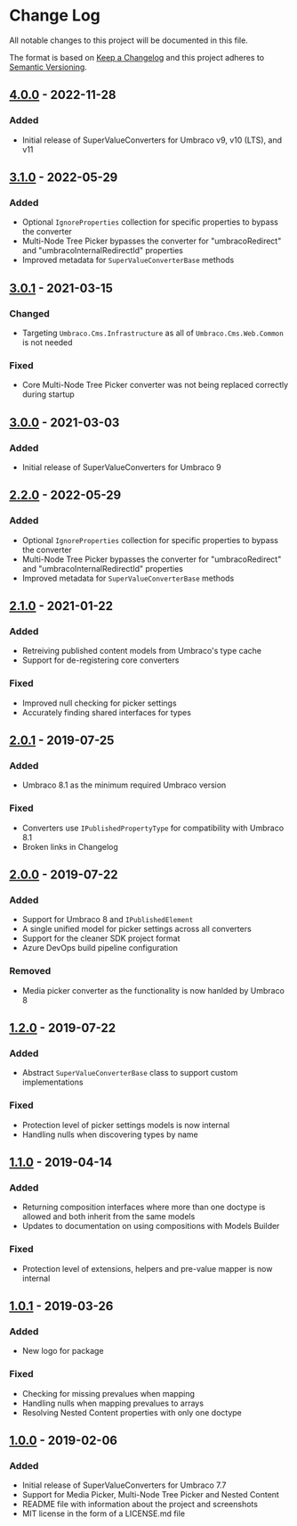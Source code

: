 # Change Log

All notable changes to this project will be documented in this file.

The format is based on [Keep a Changelog](https://keepachangelog.com/) and this project adheres to [Semantic Versioning](https://semver.org/).

## [4.0.0] - 2022-11-28
### Added
* Initial release of SuperValueConverters for Umbraco v9, v10 (LTS), and v11

## [3.1.0] - 2022-05-29
### Added
* Optional `IgnoreProperties` collection for specific properties to bypass the converter
* Multi-Node Tree Picker bypasses the converter for "umbracoRedirect" and "umbracoInternalRedirectId" properties
* Improved metadata for `SuperValueConverterBase` methods

## [3.0.1] - 2021-03-15
### Changed
* Targeting `Umbraco.Cms.Infrastructure` as all of `Umbraco.Cms.Web.Common` is not needed

### Fixed
* Core Multi-Node Tree Picker converter was not being replaced correctly during startup

## [3.0.0] - 2021-03-03
### Added
* Initial release of SuperValueConverters for Umbraco 9

## [2.2.0] - 2022-05-29
### Added
* Optional `IgnoreProperties` collection for specific properties to bypass the converter
* Multi-Node Tree Picker bypasses the converter for "umbracoRedirect" and "umbracoInternalRedirectId" properties
* Improved metadata for `SuperValueConverterBase` methods

## [2.1.0] - 2021-01-22
### Added
* Retreiving published content models from Umbraco's type cache
* Support for de-registering core converters

### Fixed
* Improved null checking for picker settings
* Accurately finding shared interfaces for types

## [2.0.1] - 2019-07-25
### Added
* Umbraco 8.1 as the minimum required Umbraco version

### Fixed
* Converters use `IPublishedPropertyType` for compatibility with Umbraco 8.1
* Broken links in Changelog

## [2.0.0] - 2019-07-22
### Added
* Support for Umbraco 8 and `IPublishedElement`
* A single unified model for picker settings across all converters
* Support for the cleaner SDK project format
* Azure DevOps build pipeline configuration

### Removed
* Media picker converter as the functionality is now hanlded by Umbraco 8

## [1.2.0] - 2019-07-22
### Added
* Abstract `SuperValueConverterBase` class to support custom implementations

### Fixed
* Protection level of picker settings models is now internal
* Handling nulls when discovering types by name

## [1.1.0] - 2019-04-14
### Added
* Returning composition interfaces where more than one doctype is allowed and both inherit from the same models
* Updates to documentation on using compositions with Models Builder

### Fixed
* Protection level of extensions, helpers and pre-value mapper is now internal

## [1.0.1] - 2019-03-26
### Added
* New logo for package

### Fixed
* Checking for missing prevalues when mapping
* Handling nulls when mapping prevalues to arrays
* Resolving Nested Content properties with only one doctype

## [1.0.0] - 2019-02-06
### Added
* Initial release of SuperValueConverters for Umbraco 7.7
* Support for Media Picker, Multi-Node Tree Picker and Nested Content
* README file with information about the project and screenshots
* MIT license in the form of a LICENSE.md file

[Unreleased]: https://github.com/callumbwhyte/super-value-converters/compare/release-4.0.0...HEAD
[4.0.0]: https://github.com/callumbwhyte/super-value-converters/compare/release-3.1.0...release-4.0.0
[3.1.0]: https://github.com/callumbwhyte/super-value-converters/compare/release-3.0.1...release-3.1.0
[3.0.1]: https://github.com/callumbwhyte/super-value-converters/compare/release-3.0.0...release-3.0.1
[3.0.0]: https://github.com/callumbwhyte/super-value-converters/compare/release-2.2.0...release-3.0.0
[2.2.0]: https://github.com/callumbwhyte/super-value-converters/compare/release-2.1.0...release-2.2.0
[2.1.0]: https://github.com/callumbwhyte/super-value-converters/compare/release-2.0.1...release-2.1.0
[2.0.1]: https://github.com/callumbwhyte/super-value-converters/compare/release-2.0.0...release-2.0.1
[2.0.0]: https://github.com/callumbwhyte/super-value-converters/compare/release-1.2.0...release-2.0.0
[1.2.0]: https://github.com/callumbwhyte/super-value-converters/compare/release-1.1.0...release-1.2.0
[1.1.0]: https://github.com/callumbwhyte/super-value-converters/compare/release-1.0.1...release-1.1.0
[1.0.1]: https://github.com/callumbwhyte/super-value-converters/compare/release-1.0.0...release-1.0.1
[1.0.0]: https://github.com/callumbwhyte/super-value-converters/tree/release-1.0.0